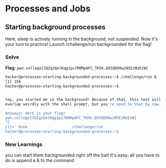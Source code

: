 # Processes and Jobs

## Starting background processes
Here, sleep is actively running in the background, not suspended. Now it's your turn to practice! Launch /challenge/run backgrounded for the flag!

### Solve
**Flag:** `pwn.college{IQZgzQelKqg1ps7R0MpAFC_TKhK.QX5QDO0wiN5EzNzEzW}`

```bash
hacker@processes~starting-backgrounded-processes:~$ /challenge/run &
[1] 156
hacker@processes~starting-backgrounded-processes:~$ 


Yay, you started me in the background! Because of that, this text will probably 
overlap weirdly with the shell prompt, but you're used to that by now...

Anyways! Here is your flag!
pwn.college{IQZgzQelKqg1ps7R0MpAFC_TKhK.QX5QDO0wiN5EzNzEzW}
^C
[1]+  Done                    /challenge/run
hacker@processes~starting-backgrounded-processes:~$ 
```
### New Learnings
you can start them backgrounded right off the bat! It's easy; all you have to do is append a & to the command
